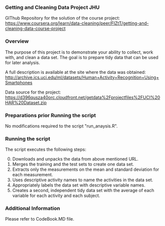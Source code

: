 ### Getting and Cleaning Data Project JHU

GIThub Repository for the solution of the course project:
https://www.coursera.org/learn/data-cleaning/peer/FIZtT/getting-and-cleaning-data-course-project

### Overview
The purpose of this project is to demonstrate your ability to collect, work with, and clean a data set. 
The goal is to prepare tidy data that can be used for later analysis.

A full description is available at the site where the data was obtained:
http://archive.ics.uci.edu/ml/datasets/Human+Activity+Recognition+Using+Smartphones

Data source for the project:
https://d396qusza40orc.cloudfront.net/getdata%2Fprojectfiles%2FUCI%20HAR%20Dataset.zip 

### Preparations prior Running the script 

No modifications required to the script "run_anaysis.R".

### Running the script

The script executes the following steps:

0. Downloads and unpacks the data from above mentioned URL.
1. Merges the training and the test sets to create one data set.
2. Extracts only the measurements on the mean and standard deviation for each measurement.
3. Uses descriptive activity names to name the activities in the data set.
4. Appropriately labels the data set with descriptive variable names.
5. Creates a second, independent tidy data set with the average of each variable for each activity and each subject.

### Additional Information
Please refer to CodeBook.MD file.
